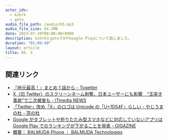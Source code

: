 ```yaml
---
actor_ids:
  - kzhrk
  - goto
audio_file_path: /audio/65.mp3
audio_file_size: 64.2MB
date: 2023-07-29T00:00:00+0900
description: kzhrkとgotoでXやGoogle Playについて話しました。
duration: "01:09:49"
layout: article
title: 65. X
---
```


<!-- prettier-ignore-start -->

## 関連リンク

- [『地元最高！』まとめ 1 話から - Togetter](https://togetter.com/li/2168485)
- [X（旧 Twitter）のスクリーンネーム剥奪、日本ユーザーにも影響　“玉突き事故”で二次被害も - ITmedia NEWS](https://www.itmedia.co.jp/news/articles/2307/27/news177.html)
- [「Twitter」改め「X」のロゴは Unicode の「U+1D54F」らしい - やじうまの杜 - 窓の杜](https://forest.watch.impress.co.jp/docs/serial/yajiuma/1518972.html)
- [Google がタブレットや折りたたみ型スマホなどに対応していないアプリは Google Play でのランキングが下がることを発表 - GIGAZINE](https://gigazine.net/news/20230727-google-play-store-downranking-non-tablet-apps/)
- [概要｜ BALMUDA Phone ｜ BALMUDA Technologies](https://tech.balmuda.com/jp/phone/)
<!-- prettier-ignore-end -->

